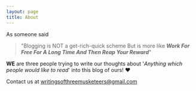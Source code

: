```yaml
---
layout: page
title: About
---
```

As someone said
> "Blogging is NOT a get-rich-quick scheme 
>  But is more like ***Work For Free For A Long Time And Then Reap Your Reward***"

**WE** are three people trying to write our thoughts about '*Anything which people would like to read*' into this blog of ours! :heart:

Contact us at [writingsofthreemusketeers@gmail.com](mailto:writingsofthreemusketeers@gmail.com)
